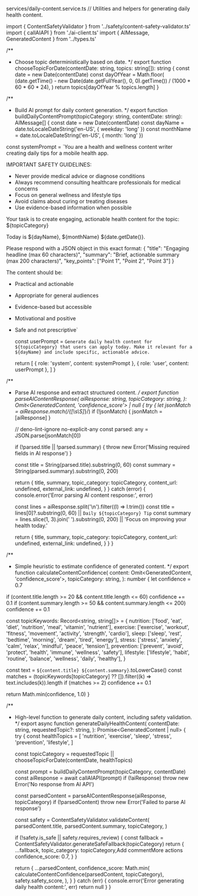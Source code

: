  services/daily-content.service.ts
// Utilities and helpers for generating daily health content.

import { ContentSafetyValidator } from '../safety/content-safety-validator.ts'
import { callAIAPI } from './ai-client.ts'
import { AIMessage, GeneratedContent } from '../types.ts'

/**
 * Choose topic deterministically based on date.
 */
export function chooseTopicForDate(contentDate: string, topics: string[]): string {
  const date = new Date(contentDate)
  const dayOfYear = Math.floor(
    (date.getTime() - new Date(date.getFullYear(), 0, 0).getTime()) / (1000 * 60 * 60 * 24),
  )
  return topics[dayOfYear % topics.length]
}

/**
 * Build AI prompt for daily content generation.
 */
export function buildDailyContentPrompt(topicCategory: string, contentDate: string): AIMessage[] {
  const date = new Date(contentDate)
  const dayName = date.toLocaleDateString('en-US', { weekday: 'long' })
  const monthName = date.toLocaleDateString('en-US', { month: 'long' })

  const systemPrompt =
    `You are a health and wellness content writer creating daily tips for a mobile health app. 

IMPORTANT SAFETY GUIDELINES:
- Never provide medical advice or diagnose conditions
- Always recommend consulting healthcare professionals for medical concerns
- Focus on general wellness and lifestyle tips
- Avoid claims about curing or treating diseases
- Use evidence-based information when possible

Your task is to create engaging, actionable health content for the topic: ${topicCategory}

Today is ${dayName}, ${monthName} ${date.getDate()}.

Please respond with a JSON object in this exact format:
{
  "title": "Engaging headline (max 60 characters)",
  "summary": "Brief, actionable summary (max 200 characters)",
  "key_points": ["Point 1", "Point 2", "Point 3"]
}

The content should be:
- Practical and actionable
- Appropriate for general audiences
- Evidence-based but accessible
- Motivational and positive
- Safe and not prescriptive`

  const userPrompt =
    `Generate daily health content for ${topicCategory} that users can apply today. Make it relevant for a ${dayName} and include specific, actionable advice.`

  return [
    { role: 'system', content: systemPrompt },
    { role: 'user', content: userPrompt },
  ]
}

/**
 * Parse AI response and extract structured content.
 */
export function parseAIContentResponse(
  aiResponse: string,
  topicCategory: string,
): Omit<GeneratedContent, 'confidence_score'> | null {
  try {
    let jsonMatch = aiResponse.match(/\{[\s\S]*\}/)
    if (!jsonMatch) {
      jsonMatch = [aiResponse]
    }

    // deno-lint-ignore no-explicit-any
    const parsed: any = JSON.parse(jsonMatch[0])

    if (!parsed.title || !parsed.summary) {
      throw new Error('Missing required fields in AI response')
    }

    const title = String(parsed.title).substring(0, 60)
    const summary = String(parsed.summary).substring(0, 200)

    return {
      title,
      summary,
      topic_category: topicCategory,
      content_url: undefined,
      external_link: undefined,
    }
  } catch (error) {
    console.error('Error parsing AI content response:', error)

    const lines = aiResponse.split('\n').filter((l) => l.trim())
    const title = lines[0]?.substring(0, 60) || `Daily ${topicCategory} Tip`
    const summary = lines.slice(1, 3).join(' ').substring(0, 200) ||
      'Focus on improving your health today.'

    return {
      title,
      summary,
      topic_category: topicCategory,
      content_url: undefined,
      external_link: undefined,
    }
  }
}

/**
 * Simple heuristic to estimate confidence of generated content.
 */
export function calculateContentConfidence(
  content: Omit<GeneratedContent, 'confidence_score'>,
  topicCategory: string,
): number {
  let confidence = 0.7

  if (content.title.length >= 20 && content.title.length <= 60) confidence += 0.1
  if (content.summary.length >= 50 && content.summary.length <= 200) confidence += 0.1

  const topicKeywords: Record<string, string[]> = {
    nutrition: ['food', 'eat', 'diet', 'nutrition', 'meal', 'vitamin', 'nutrient'],
    exercise: ['exercise', 'workout', 'fitness', 'movement', 'activity', 'strength', 'cardio'],
    sleep: ['sleep', 'rest', 'bedtime', 'morning', 'dream', 'tired', 'energy'],
    stress: ['stress', 'anxiety', 'calm', 'relax', 'mindful', 'peace', 'tension'],
    prevention: ['prevent', 'avoid', 'protect', 'health', 'immune', 'wellness', 'safety'],
    lifestyle: ['lifestyle', 'habit', 'routine', 'balance', 'wellness', 'daily', 'healthy'],
  }

  const text = `${content.title} ${content.summary}`.toLowerCase()
  const matches = (topicKeywords[topicCategory] ?? []).filter((k) => text.includes(k)).length
  if (matches >= 2) confidence += 0.1

  return Math.min(confidence, 1.0)
}

/**
 * High-level function to generate daily content, including safety validation.
 */
export async function generateDailyHealthContent(
  contentDate: string,
  requestedTopic?: string,
): Promise<GeneratedContent | null> {
  try {
    const healthTopics = [
      'nutrition',
      'exercise',
      'sleep',
      'stress',
      'prevention',
      'lifestyle',
    ]

    const topicCategory = requestedTopic || chooseTopicForDate(contentDate, healthTopics)

    const prompt = buildDailyContentPrompt(topicCategory, contentDate)
    const aiResponse = await callAIAPI(prompt)
    if (!aiResponse) throw new Error('No response from AI API')

    const parsedContent = parseAIContentResponse(aiResponse, topicCategory)
    if (!parsedContent) throw new Error('Failed to parse AI response')

    const safety = ContentSafetyValidator.validateContent(
      parsedContent.title,
      parsedContent.summary,
      topicCategory,
    )

    if (!safety.is_safe || safety.requires_review) {
      const fallback = ContentSafetyValidator.generateSafeFallback(topicCategory)
      return {
        ...fallback,
        topic_category: topicCategory,Add commentMore actions
        confidence_score: 0.7,
      }
    }

    return {
      ...parsedContent,
      confidence_score: Math.min(
        calculateContentConfidence(parsedContent, topicCategory),
        safety.safety_score,
      ),
    }
  } catch (err) {
    console.error('Error generating daily health content:', err)
    return null
  }
}